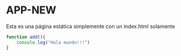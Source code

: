 # APP-NEW

Esta es una página estática simplemente con un index.html solamente

```js
function add(){
    console.log("Hola mundo!!!")
}
```